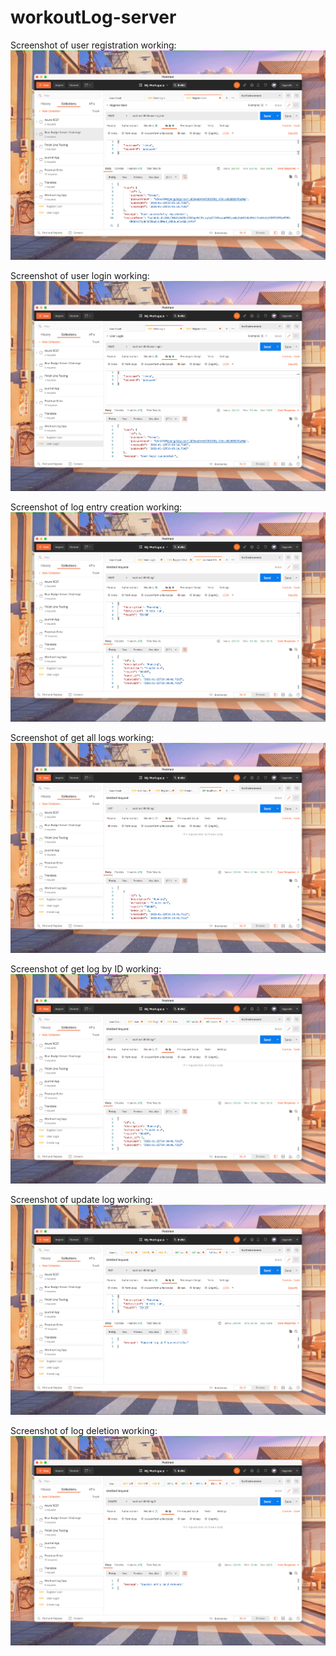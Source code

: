  # workoutLog-server

 Screenshot of user registration working:
![user create success screenshot](https://github.com/RoudyBob/workoutLog-server/raw/master/blob/registerSuccess.png)

Screenshot of user login working:
![user login success screenshot](https://github.com/RoudyBob/workoutLog-server/raw/master/blob/loginSuccess.png)

Screenshot of log entry creation working:
![user login success screenshot](https://github.com/RoudyBob/workoutLog-server/raw/master/blob/logCreateSuccess.png)

Screenshot of get all logs working:
![user login success screenshot](https://github.com/RoudyBob/workoutLog-server/raw/master/blob/logViewSuccess.png)

Screenshot of get log by ID working:
![user login success screenshot](https://github.com/RoudyBob/workoutLog-server/raw/master/blob/getLogByIdSuccess.png)

Screenshot of update log working:
![user login success screenshot](https://github.com/RoudyBob/workoutLog-server/raw/master/blob/updateLogEntrySuccess.png)

Screenshot of log deletion working:
![user login success screenshot](https://github.com/RoudyBob/workoutLog-server/raw/master/blob/deleteLogSuccess.png)
